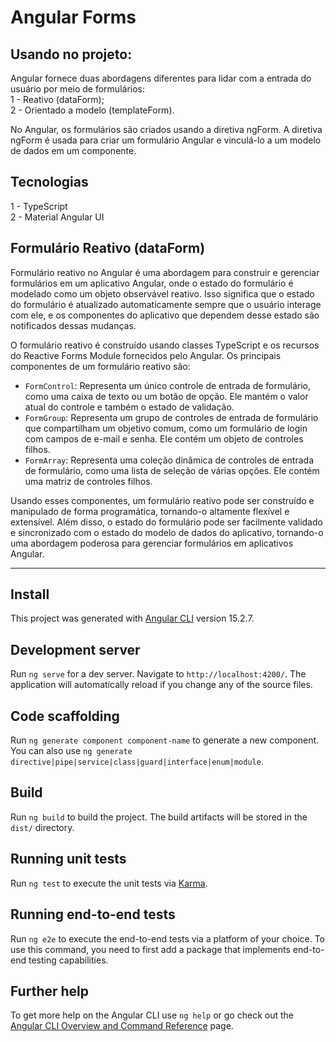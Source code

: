 # Angular Forms

## Usando no projeto:
Angular fornece duas abordagens diferentes para lidar com a entrada do usuário por meio de formulários:  <br/>
1 - Reativo (dataForm); <br/>
2 - Orientado a modelo (templateForm). 

No Angular, os formulários são criados usando a diretiva ngForm. A diretiva ngForm é usada para criar um formulário Angular e vinculá-lo a um modelo de dados em um componente. 

## Tecnologias 
1 - TypeScript <br/>
2 - Material Angular UI <br/>

## Formulário Reativo (dataForm)

Formulário reativo no Angular é uma abordagem para construir e gerenciar formulários em um aplicativo Angular, onde o estado do formulário é modelado como um objeto observável reativo. Isso significa que o estado do formulário é atualizado automaticamente sempre que o usuário interage com ele, e os componentes do aplicativo que dependem desse estado são notificados dessas mudanças.

O formulário reativo é construído usando classes TypeScript e os recursos do Reactive Forms Module fornecidos pelo Angular. Os principais componentes de um formulário reativo são:

- `FormControl`: Representa um único controle de entrada de formulário, como uma caixa de texto ou um botão de opção. Ele mantém o valor atual do controle e também o estado de validação.
- `FormGroup`: Representa um grupo de controles de entrada de formulário que compartilham um objetivo comum, como um formulário de login com campos de e-mail e senha. Ele contém um objeto de controles filhos.
- `FormArray`: Representa uma coleção dinâmica de controles de entrada de formulário, como uma lista de seleção de várias opções. Ele contém uma matriz de controles filhos. <br/>

Usando esses componentes, um formulário reativo pode ser construído e manipulado de forma programática, tornando-o altamente flexível e extensível. Além disso, o estado do formulário pode ser facilmente validado e sincronizado com o estado do modelo de dados do aplicativo, tornando-o uma abordagem poderosa para gerenciar formulários em aplicativos Angular.


____________________________________________________________________________________________________
## Install 

This project was generated with [Angular CLI](https://github.com/angular/angular-cli) version 15.2.7.

## Development server

Run `ng serve` for a dev server. Navigate to `http://localhost:4200/`. The application will automatically reload if you change any of the source files.

## Code scaffolding

Run `ng generate component component-name` to generate a new component. You can also use `ng generate directive|pipe|service|class|guard|interface|enum|module`.

## Build

Run `ng build` to build the project. The build artifacts will be stored in the `dist/` directory.

## Running unit tests

Run `ng test` to execute the unit tests via [Karma](https://karma-runner.github.io).

## Running end-to-end tests

Run `ng e2e` to execute the end-to-end tests via a platform of your choice. To use this command, you need to first add a package that implements end-to-end testing capabilities.

## Further help

To get more help on the Angular CLI use `ng help` or go check out the [Angular CLI Overview and Command Reference](https://angular.io/cli) page.
